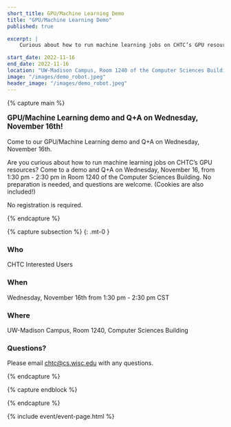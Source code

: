 ```yaml
---
short_title: GPU/Machine Learning Demo
title: "GPU/Machine Learning Demo"
published: true

excerpt: |
    Curious about how to run machine learning jobs on CHTC’s GPU resources? Come to a demo and Q+A on Wednesday, November 16th!

start_date: 2022-11-16
end_date: 2022-11-16
location: "UW-Madison Campus, Room 1240 of the Computer Sciences Building"
image: "/images/demo_robot.jpeg"
header_image: "/images/demo_robot.jpeg"
---
```


{% capture main %}

<p style="font-size: larger; font-weight: bold;">GPU/Machine Learning demo and Q+A on Wednesday, November 16th!</p>

Come to our GPU/Machine Learning demo and Q+A on Wednesday, November 16th.

Are you curious about how to run machine learning jobs on CHTC’s GPU resources? Come to a demo and Q+A on Wednesday, November 16, from 1:30 pm - 2:30 pm in Room 1240 of the Computer Sciences Building. No preparation is needed, and questions are welcome. (Cookies are also included!)

No registration is required.

{% endcapture %}


{% capture subsection %}
{: .mt-0 }
### Who

CHTC Interested Users

### When

Wednesday, November 16th from 1:30 pm - 2:30 pm CST

### Where

UW-Madison Campus, Room 1240, Computer Sciences Building

### Questions?

Please email <chtc@cs.wisc.edu> with any questions.

{% endcapture %}

{% capture endblock %}


{% endcapture %}

{% include event/event-page.html %}
